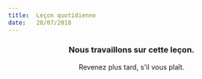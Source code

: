 ```yaml
---
title:  Leçon quotidienne
date:   20/07/2018
---
```


### <center>Nous travaillons sur cette leçon.</center>
<center>Revenez plus tard, s'il vous plaît.</center>